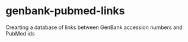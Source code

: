 # genbank-pubmed-links
Crearting a database of links between GenBank accession numbers and PubMed ids
